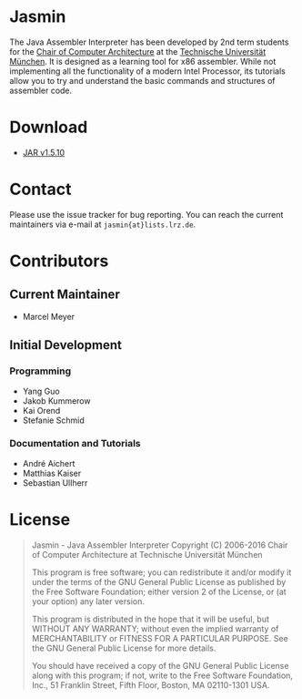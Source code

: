 # Jasmin

The Java Assembler Interpreter has been developed by 2nd term students for the [Chair of Computer Architecture](http://www.lrr.in.tum.de "LRR") at the [Technische Universität München](http://www.tum.de "TUM"). It is designed as a learning tool for x86 assembler. While not implementing all the functionality of a modern Intel Processor, its tutorials allow you to try and understand the basic commands and structures of assembler code.


# Download

* [JAR v1.5.10](https://github.com/TUM-LRR/Jasmin/releases/download/v1.5.10/Jasmin-1.5.10.jar "v.1.5.10")


# Contact

Please use the issue tracker for bug reporting. You can reach the current maintainers via e-mail at `jasmin{at}lists.lrz.de`.


# Contributors

## Current Maintainer

* Marcel Meyer

## Initial Development

### Programming

* Yang Guo
* Jakob Kummerow
* Kai Orend
* Stefanie Schmid

### Documentation and Tutorials

* André Aichert
* Matthias Kaiser
* Sebastian Ullherr



# License

> Jasmin - Java Assembler Interpreter
> Copyright (C) 2006-2016 
> Chair of Computer Architecture at Technische Universität München
> 
> This program is free software; you can redistribute it and/or modify
> it under the terms of the GNU General Public License as published by
> the Free Software Foundation; either version 2 of the License, or
> (at your option) any later version.
> 
> This program is distributed in the hope that it will be useful,
> but WITHOUT ANY WARRANTY; without even the implied warranty of
> MERCHANTABILITY or FITNESS FOR A PARTICULAR PURPOSE.  See the
> GNU General Public License for more details.
> 
> You should have received a copy of the GNU General Public License along
> with this program; if not, write to the Free Software Foundation, Inc.,
> 51 Franklin Street, Fifth Floor, Boston, MA 02110-1301 USA.

